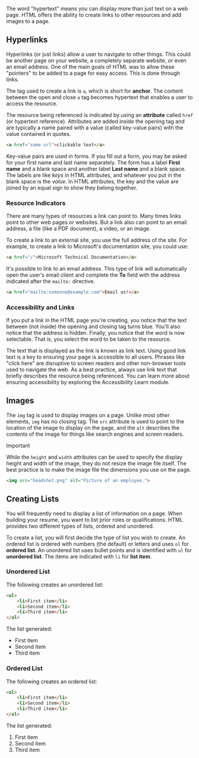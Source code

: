 The word "hypertext" means you can display more than just text on a web page. HTML offers the ability to create links to other resources and add images to a page.

## Hyperlinks

Hyperlinks (or just links) allow a user to navigate to other things. This could be another page on your website, a completely separate website, or even an email address. One of the main goals of HTML was to allow these "pointers" to be added to a page for easy access. This is done through links.

The tag used to create a link is `a`, which is short for **anchor**. The content between the open and close `a` tag becomes hypertext that enables a user to access the resource.

The resource being referenced is indicated by using an **attribute** called `href` (or hypertext reference). Attributes are added inside the opening tag and are typically a name paired with a value (called key-value pairs) with the value contained in quotes.

```html
<a href="some url">clickable text</a>
```

Key-value pairs are used in forms. If you fill out a form, you may be asked for your first name and last name separately. The form has a label **First name** and a blank space and another label **Last name** and a blank space. The labels are like *keys* in HTML attributes, and whatever you put in the blank space is the *value*. In HTML attributes, the key and the value are joined by an equal sign to show they belong together.

### Resource Indicators

There are many types of resources a link can point to. Many times links point to other web pages or websites. But a link also can point to an email address, a file (like a PDF document), a video, or an image.

To create a link to an external site, you use the full address of the site. For example, to create a link to Microsoft's documentation site, you could use:

```html
<a href="/">Microsoft Technical Documentation</a>
```

It's possible to link to an email address. This type of link will automatically open the user's email client and complete the **To** field with the address indicated after the `mailto:` directive.

```html
<a href="mailto:someone@example.com">Email us!</a>
```

### Accessibility and Links

If you put a link in the HTML page you're creating, you notice that the text between (not inside) the opening and closing tag turns blue. You'll also notice that the address is hidden. Finally, you notice that the word is now selectable. That is, you select the word to be taken to the resource.

The text that is displayed as the link is known as link text. Using good link text is a key to ensuring your page is accessible to all users. Phrases like "click here" are disruptive to screen readers and other non-browser tools used to navigate the web. As a best practice, always use link text that briefly describes the resource being referenced. You can learn more about ensuring accessibility by exploring the Accessibility Learn module.

## Images

The `img` tag is used to display images on a page. Unlike most other elements, `img` has no closing tag. The `src` attribute is used to point to the location of the image to display on the page, and the `alt` describes the contents of the image for things like search engines and screen readers.

> [!IMPORTANT]
> While the `height` and `width` attributes can be used to specify the display height and width of the image, they do not resize the image file itself. The best practice is to make the image file the dimensions you use on the page.

```html
<img src="headshot.png" alt="Picture of an employee.">
```

## Creating Lists

You will frequently need to display a list of information on a page. When building your resume, you want to list prior roles or qualifications. HTML provides two different types of lists, ordered and unordered.

To create a list, you will first decide the type of list you wish to create. An ordered list is ordered with numbers (the default) or letters and uses `ol` for **ordered list**. An unordered list uses bullet points and is identified with `ul` for **unordered list**. The items are indicated with `li` for **list item**.

### Unordered List

The following creates an unordered list:

```html
<ul>
    <li>First item</li>
    <li>Second item</li>
    <li>Third item</li>
</ul>
```

The list generated:

- First item
- Second item
- Third item

### Ordered List

The following creates an ordered list:

```html
<ol>
    <li>First item</li>
    <li>Second item</li>
    <li>Third item</li>
</ol>
```

The list generated:

1. First item
1. Second item
1. Third item
